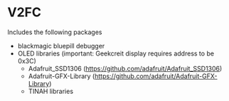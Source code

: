 # V2FC
Includes the following packages
- blackmagic bluepill debugger
- OLED libraries
(important:  Geekcreit display requires address to be 0x3C)
    * Adafruit_SSD1306 (https://github.com/adafruit/Adafruit_SSD1306)
    * Adafruit-GFX-Library (https://github.com/adafruit/Adafruit-GFX-Library)
    * TINAH libraries
